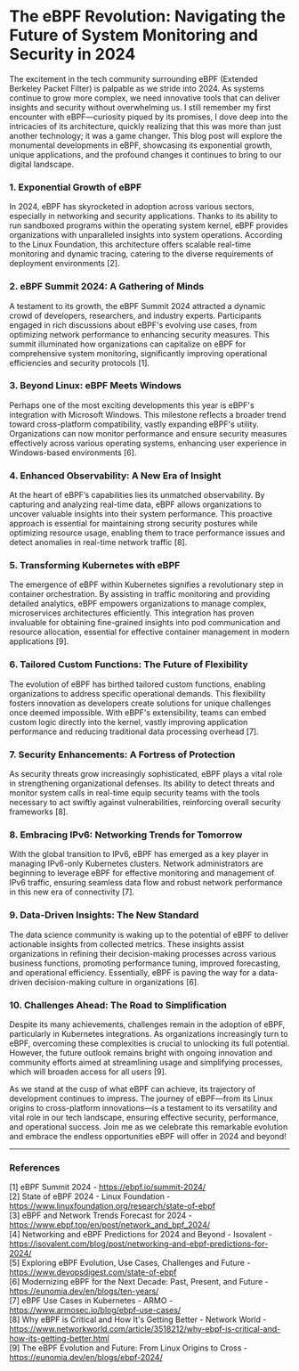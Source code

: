 # The eBPF Revolution: Navigating the Future of System Monitoring and Security in 2024

The excitement in the tech community surrounding eBPF (Extended Berkeley Packet Filter) is palpable as we stride into 2024. As systems continue to grow more complex, we need innovative tools that can deliver insights and security without overwhelming us. I still remember my first encounter with eBPF—curiosity piqued by its promises, I dove deep into the intricacies of its architecture, quickly realizing that this was more than just another technology; it was a game changer. This blog post will explore the monumental developments in eBPF, showcasing its exponential growth, unique applications, and the profound changes it continues to bring to our digital landscape.

### 1. Exponential Growth of eBPF
In 2024, eBPF has skyrocketed in adoption across various sectors, especially in networking and security applications. Thanks to its ability to run sandboxed programs within the operating system kernel, eBPF provides organizations with unparalleled insights into system operations. According to the Linux Foundation, this architecture offers scalable real-time monitoring and dynamic tracing, catering to the diverse requirements of deployment environments [2]. 

### 2. eBPF Summit 2024: A Gathering of Minds
A testament to its growth, the eBPF Summit 2024 attracted a dynamic crowd of developers, researchers, and industry experts. Participants engaged in rich discussions about eBPF's evolving use cases, from optimizing network performance to enhancing security measures. This summit illuminated how organizations can capitalize on eBPF for comprehensive system monitoring, significantly improving operational efficiencies and security protocols [1]. 

### 3. Beyond Linux: eBPF Meets Windows
Perhaps one of the most exciting developments this year is eBPF's integration with Microsoft Windows. This milestone reflects a broader trend toward cross-platform compatibility, vastly expanding eBPF's utility. Organizations can now monitor performance and ensure security measures effectively across various operating systems, enhancing user experience in Windows-based environments [6].

### 4. Enhanced Observability: A New Era of Insight
At the heart of eBPF’s capabilities lies its unmatched observability. By capturing and analyzing real-time data, eBPF allows organizations to uncover valuable insights into their system performance. This proactive approach is essential for maintaining strong security postures while optimizing resource usage, enabling them to trace performance issues and detect anomalies in real-time network traffic [8].

### 5. Transforming Kubernetes with eBPF
The emergence of eBPF within Kubernetes signifies a revolutionary step in container orchestration. By assisting in traffic monitoring and providing detailed analytics, eBPF empowers organizations to manage complex, microservices architectures efficiently. This integration has proven invaluable for obtaining fine-grained insights into pod communication and resource allocation, essential for effective container management in modern applications [9].

### 6. Tailored Custom Functions: The Future of Flexibility
The evolution of eBPF has birthed tailored custom functions, enabling organizations to address specific operational demands. This flexibility fosters innovation as developers create solutions for unique challenges once deemed impossible. With eBPF's extensibility, teams can embed custom logic directly into the kernel, vastly improving application performance and reducing traditional data processing overhead [7].

### 7. Security Enhancements: A Fortress of Protection
As security threats grow increasingly sophisticated, eBPF plays a vital role in strengthening organizational defenses. Its ability to detect threats and monitor system calls in real-time equip security teams with the tools necessary to act swiftly against vulnerabilities, reinforcing overall security frameworks [8].

### 8. Embracing IPv6: Networking Trends for Tomorrow
With the global transition to IPv6, eBPF has emerged as a key player in managing IPv6-only Kubernetes clusters. Network administrators are beginning to leverage eBPF for effective monitoring and management of IPv6 traffic, ensuring seamless data flow and robust network performance in this new era of connectivity [7].

### 9. Data-Driven Insights: The New Standard
The data science community is waking up to the potential of eBPF to deliver actionable insights from collected metrics. These insights assist organizations in refining their decision-making processes across various business functions, promoting performance tuning, improved forecasting, and operational efficiency. Essentially, eBPF is paving the way for a data-driven decision-making culture in organizations [6].

### 10. Challenges Ahead: The Road to Simplification
Despite its many achievements, challenges remain in the adoption of eBPF, particularly in Kubernetes integrations. As organizations increasingly turn to eBPF, overcoming these complexities is crucial to unlocking its full potential. However, the future outlook remains bright with ongoing innovation and community efforts aimed at streamlining usage and simplifying processes, which will broaden access for all users [9].

As we stand at the cusp of what eBPF can achieve, its trajectory of development continues to impress. The journey of eBPF—from its Linux origins to cross-platform innovations—is a testament to its versatility and vital role in our tech landscape, ensuring effective security, performance, and operational success. Join me as we celebrate this remarkable evolution and embrace the endless opportunities eBPF will offer in 2024 and beyond!

---

### References
[1] eBPF Summit 2024 - https://ebpf.io/summit-2024/  
[2] State of eBPF 2024 - Linux Foundation - https://www.linuxfoundation.org/research/state-of-ebpf  
[3] eBPF and Network Trends Forecast for 2024 - https://www.ebpf.top/en/post/network_and_bpf_2024/  
[4] Networking and eBPF Predictions for 2024 and Beyond - Isovalent - https://isovalent.com/blog/post/networking-and-ebpf-predictions-for-2024/  
[5] Exploring eBPF Evolution, Use Cases, Challenges and Future - https://www.devopsdigest.com/state-of-ebpf  
[6] Modernizing eBPF for the Next Decade: Past, Present, and Future - https://eunomia.dev/en/blogs/ten-years/  
[7] eBPF Use Cases in Kubernetes - ARMO - https://www.armosec.io/blog/ebpf-use-cases/  
[8] Why eBPF is Critical and How It's Getting Better - Network World - https://www.networkworld.com/article/3518212/why-ebpf-is-critical-and-how-its-getting-better.html  
[9] The eBPF Evolution and Future: From Linux Origins to Cross - https://eunomia.dev/en/blogs/ebpf-2024/
